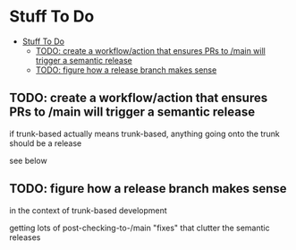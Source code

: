 # Stuff To Do

<!-- markdownlint-disable MD007 -->
<!--ts-->
* [Stuff To Do](#stuff-to-do)
   * [TODO: create a workflow/action that ensures PRs to /main will trigger a semantic release](#todo-create-a-workflowaction-that-ensures-prs-to-main-will-trigger-a-semantic-release)
   * [TODO: figure how a release branch makes sense](#todo-figure-how-a-release-branch-makes-sense)
<!--te-->
<!-- markdownlint-enable MD007 -->

## TODO: create a workflow/action that ensures PRs to /main will trigger a semantic release

if trunk-based actually means trunk-based, anything going onto the trunk should be a release

see below

## TODO: figure how a release branch makes sense

in the context of trunk-based development

getting lots of post-checking-to-/main "fixes" that clutter the semantic releases

